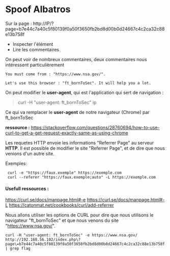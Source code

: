 # Spoof Albatros

Sur la page : http://IP/?page=b7e44c7a40c5f80139f0a50f3650fb2bd8d00b0d24667c4c2ca32c88e13b758f

- Inspecter l'élément
- Lire les commentaires 

On peut voir de nombreux commentaires, deux commentaires nous intéressent particulièrement

```
You must come from : "https://www.nsa.gov/".

Let's use this browser : "ft_bornToSec". It will help you a lot.
```



On peut modifier le **user-agent**, qui est l'application qui sert de navigation :
> curl -H "user-agent: ft_bornToSec" ip

Ce qui va remplacer le **user-agent** de notre navigateur (Chrome) par ft_bornToSec

**ressource  :** https://stackoverflow.com/questions/28760694/how-to-use-curl-to-get-a-get-request-exactly-same-as-using-chrome


Les requetes HTTP envoie les informations "Referrer Page" au serveur **HTTP**. Il est possible de modifier le site "Referrer Page", et de dire que nous venions d'un autre site.

Exemples:
```
 curl -e "https://faux.exemple" https://exemple.com
 curl --referer "https://faux.exemple;auto" -L https://exemple.com
```
#### Usefull ressources :

https://curl.se/docs/manpage.html#-e
https://curl.se/docs/manpage.html#-L
https://catonmat.net/cookbooks/curl/add-referrer

Nous allons utiliser les options de CURL pour dire que nous utilisons le navigateur "ft_bornToSec" et que nous venons du site "https://www.nsa.gov/".

```
curl -H "user-agent: ft_bornToSec" -e https://www.nsa.gov/ http://192.168.56.102/index.php\?page\=b7e44c7a40c5f80139f0a50f3650fb2bd8d00b0d24667c4c2ca32c88e13b758f | grep flag
```
